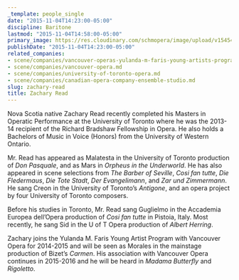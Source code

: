 ```yaml
---
_template: people_single
date: "2015-11-04T14:23:00-05:00"
discipline: Baritone
lastmod: "2015-11-04T14:58:00-05:00"
primary_image: https://res.cloudinary.com/schmopera/image/upload/v1545409169/media/webhook-uploads/1446664920354/2015-11-04---Zachary-Read---Square.jpg.jpg
publishDate: "2015-11-04T14:23:00-05:00"
related_companies:
- scene/companies/vancouver-operas-yulanda-m-faris-young-artists-program.md
- scene/companies/vancouver-opera.md
- scene/companies/university-of-toronto-opera.md
- scene/companies/canadian-opera-company-ensemble-studio.md
slug: zachary-read
title: Zachary Read
---
```


Nova Scotia native Zachary Read recently completed his Masters in Operatic Performance at the University of Toronto where he was the 2013-14 recipient of the Richard Bradshaw Fellowship in Opera. He also holds a Bachelors of Music in Voice (Honors) from the University of Western Ontario.

Mr. Read has appeared as Malatesta in the University of Toronto production of *Don Pasquale*, and as Mars in *Orpheus in the Underworld*. He has also appeared in scene selections from *The Barber of Seville*, *Cosi fan tutte*, *Die Fledermaus*, *Die Tote Stadt*, *Der Evangelimann*, and *Zar und Zimmermann*. He sang Creon in the University of Toronto’s *Antigone*, and an opera project by four University of Toronto composers.

Before his studies in Toronto, Mr. Read sang Guglielmo in the Accademia Europea dell’Opera production of *Cosi fan tutte* in Pistoia, Italy. Most recently, he sang Sid in the U of T Opera production of *Albert Herring*.

Zachary joins the Yulanda M. Faris Young Artist Program with Vancouver Opera for 2014-2015 and will be seen as Morales in the mainstage production of Bizet’s *Carmen*. His association with Vancouver Opera continues in 2015-2016 and he will be heard in *Madama Butterfly* and *Rigoletto*.
